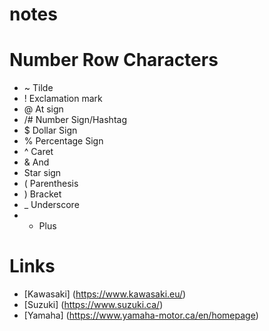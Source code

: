 # notes
# Number Row Characters
* ~ Tilde
* ! Exclamation mark
* @ At sign
* /# Number Sign/Hashtag
* $ Dollar Sign
* % Percentage Sign
* ^ Caret
*  & And 
* Star sign
* ( Parenthesis
* ) Bracket 
* _ Underscore
* + Plus

# Links
* [Kawasaki] (https://www.kawasaki.eu/)
* [Suzuki] (https://www.suzuki.ca/)
* [Yamaha] (https://www.yamaha-motor.ca/en/homepage)
